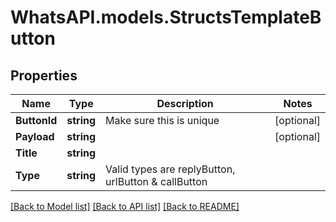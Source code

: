 
# WhatsAPI.models.StructsTemplateButton

## Properties

Name | Type | Description | Notes
------------ | ------------- | ------------- | -------------
**ButtonId** | **string** | Make sure this is unique | [optional] 
**Payload** | **string** |  | [optional] 
**Title** | **string** |  | 
**Type** | **string** | Valid types are replyButton, urlButton &amp; callButton | 

[[Back to Model list]](../README.md#documentation-for-models)
[[Back to API list]](../README.md#documentation-for-api-endpoints)
[[Back to README]](../README.md)

